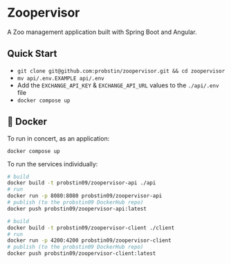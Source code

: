 # Zoopervisor

A Zoo management application built with Spring Boot and Angular.

## Quick Start

- `git clone git@github.com:probstin/zoopervisor.git && cd zoopervisor`
- `mv api/.env.EXAMPLE api/.env`
- Add the `EXCHANGE_API_KEY` & `EXCHANGE_API_URL` values to the `./api/.env` file
- `docker compose up`

## :whale: Docker

To run in concert, as an application:

`docker compose up`

To run the services individually:

```bash
# build
docker build -t probstin09/zoopervisor-api ./api
# run
docker run -p 8080:8080 probstin09/zoopervisor-api
# publish (to the probstin09 DockerHub repo)
docker push probstin09/zoopervisor-api:latest
```

```bash
# build
docker build -t probstin09/zoopervisor-client ./client
# run
docker run -p 4200:4200 probstin09/zoopervisor-client
# publish (to the probstin09 DockerHub repo)
docker push probstin09/zoopervisor-client:latest
```